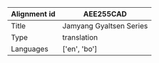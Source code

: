 |Alignment id | AEE255CAD
| --- | --- 
|Title | Jamyang Gyaltsen Series 
|Type | translation
|Languages | ['en', 'bo']
